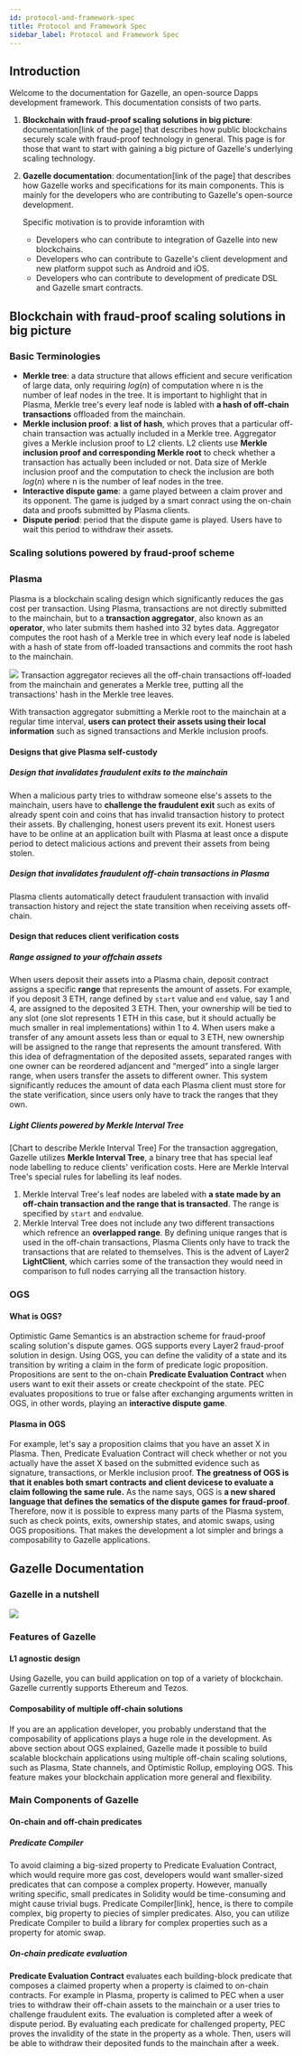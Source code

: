 ```yaml
---
id: protocol-and-framework-spec
title: Protocol and Framework Spec
sidebar_label: Protocol and Framework Spec
---
```


## Introduction

Welcome to the documentation for Gazelle, an open-source Dapps development framework. This documentation consists of two parts.

1. **Blockchain with fraud-proof scaling solutions in big picture**: documentation[link of the page] that describes how public blockchains securely scale with fraud-proof technology in general. This page is for those that want to start with gaining a big picture of Gazelle's underlying scaling technology.
2. **Gazelle documentation**: documentation[link of the page] that describes how Gazelle works and specifications for its main components. This is mainly for the developers who are contributing to Gazelle's open-source development.

   Specific motivation is to provide inforamtion with

   - Developers who can contribute to integration of Gazelle into new blockchains.
   - Developers who can contribute to Gazelle's client development and new platform suppot such as Android and iOS.
   - Developers who can contribute to development of predicate DSL and Gazelle smart contracts.

## Blockchain with fraud-proof scaling solutions in big picture

### Basic Terminologies

- **Merkle tree**: a data structure that allows efficient and secure verification of large data, only requiring $log(n)$ of computation where n is the number of leaf nodes in the tree. It is important to highlight that in Plasma, Merkle tree's every leaf node is labled with **a hash of off-chain transactions** offloaded from the mainchain.
- **Merkle inclusion proof**: **a list of hash**, which proves that a particular off-chain transaction was actually included in a Merkle tree. Aggregator gives a Merkle inclusion proof to L2 clients. L2 clients use **Merkle inclusion proof and corresponding Merkle root** to check whether a transaction has actually been included or not. Data size of Merkle inclusion proof and the computation to check the inclusion are both $log(n)$ where n is the number of leaf nodes in the tree.
- **Interactive dispute game**: a game played between a claim prover and its opponent. The game is judged by a smart conract using the on-chain data and proofs submitted by Plasma clients.
- **Dispute period**: period that the dispute game is played. Users have to wait this period to withdraw their assets.

### Scaling solutions powered by fraud-proof scheme

### Plasma 　

Plasma is a blockchain scaling design which significantly reduces the gas cost per transaction.
Using Plasma, transactions are not directly submitted to the mainchain, but to a **transaction aggregator**, also known as an **operator**, who later submits them hashed into 32 bytes data. Aggregator computes the root hash of a Merkle tree in which every leaf node is labeled with a hash of state from off-loaded transactions and commits the root hash to the mainchain.

![](https://i.imgur.com/bAqdgPc.png)
Transaction aggregator recieves all the off-chain transactions off-loaded from the mainchain and generates a Merkle tree, putting all the transactions' hash in the Merkle tree leaves.

With transaction aggregator submitting a Merkle root to the mainchain at a regular time interval, **users can protect their assets using their local information** such as signed transactions and Merkle inclusion proofs.

#### Designs that give Plasma self-custody

##### Design that invalidates fraudulent exits to the mainchain

When a malicious party tries to withdraw someone else's assets to the mainchain, users have to **challenge the fraudulent exit** such as exits of already spent coin and coins that has invalid transaction history to protect their assets. By challenging, honest users prevent its exit. Honest users have to be online at an application built with Plasma at least once a dispute period to detect malicious actions and prevent their assets from being stolen.

##### Design that invalidates fraudulent off-chain transactions in Plasma

Plasma clients automatically detect fraudulent transaction with invalid transaction history and reject the state transition when receiving assets off-chain.

#### Design that reduces client verification costs

##### Range assigned to your offchain assets

When users deposit their assets into a Plasma chain, deposit contract assigns a specific **range** that represents the amount of assets. For example, if you deposit 3 ETH, range defined by `start` value and `end` value, say 1 and 4, are assigned to the deposited 3 ETH. Then, your ownership will be tied to any slot (one slot represents 1 ETH in this case, but it should actually be much smaller in real implementations) within 1 to 4. When users make a transfer of any amount assets less than or equal to 3 ETH, new ownership will be assigned to the range that represents the amount transfered. With this idea of defragmentation of the deposited assets, separated ranges with one owner can be reordered adjancent and “merged” into a single larger range, when users transfer the assets to different owner.
This system significantly reduces the amount of data each Plasma client must store for the state verification, since users only have to track the ranges that they own.

##### Light Clients powered by Merkle Interval Tree

[Chart to describe Merkle Interval Tree]
For the transaction aggregation, Gazelle utilizes **Merkle Interval Tree**, a binary tree that has special leaf node labelling to reduce clients' verification costs. Here are Merkle Interval Tree's special rules for labelling its leaf nodes.

1. Merkle Interval Tree's leaf nodes are labeled with **a state made by an off-chain transaction and the range that is transacted**. The range is specified by `start` and `end`value.
2. Merkle Interval Tree does not include any two different transactions which refrence an **overlapped range**.
   By defining unique ranges that is used in the off-chain transactions, Plasma Clients only have to track the transactions that are related to themselves. This is the advent of Layer2 **LightClient**, which carries some of the transaction they would need in comparison to full nodes carrying all the transaction history.

### OGS

#### What is OGS?

Optimistic Game Semantics is an abstraction scheme for fraud-proof scaling solution's dispute games. OGS supports every Layer2 fraud-proof solution in design. Using OGS, you can define the validity of a state and its transition by writing a claim in the form of predicate logic proposition. Propositions are sent to the on-chain **Predicate Evaluation Contract** when users want to exit their assets or create checkpoint of the state. PEC evaluates propositions to true or false after exchanging arguments written in OGS, in other words, playing an **interactive dispute game**.

#### Plasma in OGS

For example, let's say a proposition claims that you have an asset X in Plasma. Then, Predicate Evaluation Contract will check whether or not you actually have the asset X based on the submitted evidence such as signature, transactions, or Merkle inclusion proof. **The greatness of OGS is that it enables both smart contracts and client devicese to evaluate a claim following the same rule.** As the name says, OGS is **a new shared language that defines the sematics of the dispute games for fraud-proof**. Therefore, now it is possible to express many parts of the Plasma system, such as check points, exits, ownership states, and atomic swaps, using OGS propositions. That makes the development a lot simpler and brings a composability to Gazelle applications.

## Gazelle Documentation

### Gazelle in a nutshell

![](https://i.imgur.com/dl7Irwd.png)

### Features of Gazelle

#### L1 agnostic design

Using Gazelle, you can build application on top of a variety of blockchain. Gazelle currently supports Ethereum and Tezos.

#### Composability of multiple off-chain solutions

If you are an application developer, you probably understand that the composability of applications plays a huge role in the development. As above section about OGS explained, Gazelle made it possible to build scalable blockchain applications using multiple off-chain scaling solutions, such as Plasma, State channels, and Optimistic Rollup, employing OGS. This feature makes your blockchain application more general and flexibility.

### Main Components of Gazelle

#### On-chain and off-chain predicates

##### Predicate Compiler

To avoid claiming a big-sized property to Predicate Evaluation Contract, which would require more gas cost, developers would want smaller-sized predicates that can compose a complex property. However, manually writing specific, small predicates in Solidity would be time-consuming and might cause trivial bugs. Predicate Compiler[link], hence, is there to compile complex, big property to piecies of simpler predicates.
Also, you can utilize Predicate Compiler to build a library for complex properties such as a property for atomic swap.

##### On-chain predicate evaluation

**Predicate Evaluation Contract** evaluates each building-block predicate that composes a claimed property when a property is claimed to on-chain contracts. For example in Plasma, property is calimed to PEC when a user tries to withdraw their off-chain assets to the mainchain or a user tries to challenge fraudulent exits. The evaluation is completed after a week of dispute period.
By evaluating each predicate for challenged property, PEC proves the invalidity of the state in the property as a whole. Then, users will be able to withdraw their deposited funds to the mainchain after a week.
